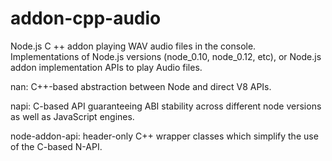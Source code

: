 # addon-cpp-audio
Node.js  C ++ addon playing WAV audio  files  in  the console.
Implementations of  Node.js versions (node_0.10, node_0.12, etc), or Node.js addon implementation APIs to play Audio files.

nan: C++-based abstraction between Node and direct V8 APIs.  

napi: C-based API guaranteeing ABI stability across different node versions as well as JavaScript engines.

node-addon-api: header-only C++ wrapper classes which simplify the use of the C-based N-API.
